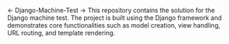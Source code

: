 <- Django-Machine-Test ->
This repository contains the solution for the Django machine test. The project is built using the Django framework and demonstrates core functionalities such as model creation, view handling, URL routing, and template rendering.
